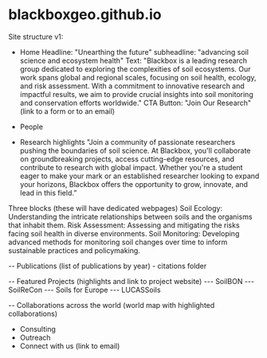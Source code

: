 # blackboxgeo.github.io
Site structure v1:
- Home
  Headline: "Unearthing the future"
  subheadline: "advancing soil science and ecosystem health"
  Text: "Blackbox is a leading research group dedicated to exploring the complexities of soil ecosystems. Our work spans global and regional scales, focusing on soil health, ecology, and risk assessment. With a commitment to innovative research and impactful results, we aim to provide crucial insights into soil monitoring and conservation efforts worldwide."
  CTA Button: "Join Our Research" (link to a form or to an email)

- People
- Research highlights
"Join a community of passionate researchers pushing the boundaries of soil science. At Blackbox, you'll collaborate on groundbreaking projects, access cutting-edge resources, and contribute to research with global impact. Whether you're a student eager to make your mark or an established researcher looking to expand your horizons, Blackbox offers the opportunity to grow, innovate, and lead in this field.”

Three blocks (these will have dedicated webpages)
Soil Ecology: Understanding the intricate relationships between soils and the organisms that inhabit them.
Risk Assessment: Assessing and mitigating the risks facing soil health in diverse environments.
Soil Monitoring: Developing advanced methods for monitoring soil changes over time to inform sustainable practices and policymaking.

-- Publications (list of publications by year) - citations folder

-- Featured Projects (highlights and link to project website)
--- SoilBON
--- SoilReCon
--- Soils for Europe
--- LUCASSoils

-- Collaborations across the world (world map with highlighted collaborations)

- Consulting
- Outreach
- Connect with us (link to email)

